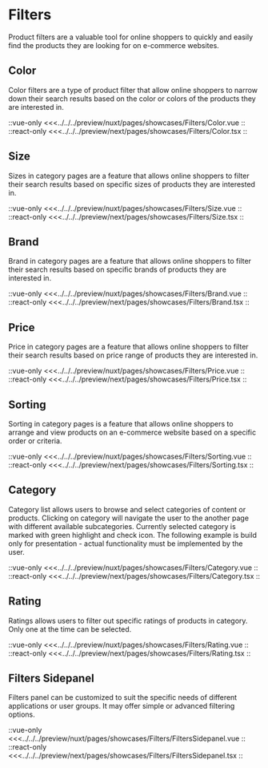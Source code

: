 # Filters

Product filters are a valuable tool for online shoppers to quickly and easily find the products they are looking for on e-commerce websites.

## Color

Color filters are a type of product filter that allow online shoppers to narrow down their search results based on the color or colors of the products they are interested in.

<Showcase showcase-name="Filters/Color" style="min-height:400px">

::vue-only
<<<../../../preview/nuxt/pages/showcases/Filters/Color.vue
::
::react-only
<<<../../../preview/next/pages/showcases/Filters/Color.tsx
::
</Showcase>

## Size

Sizes in category pages are a feature that allows online shoppers to filter their search results based on specific sizes of products they are interested in.

<Showcase showcase-name="Filters/Size" style="min-height:300px">

::vue-only
<<<../../../preview/nuxt/pages/showcases/Filters/Size.vue
::
::react-only
<<<../../../preview/next/pages/showcases/Filters/Size.tsx
::
</Showcase>

## Brand

Brand in category pages are a feature that allows online shoppers to filter their search results based on specific brands of products they are interested in.

<Showcase showcase-name="Filters/Brand" style="min-height:300px">

::vue-only
<<<../../../preview/nuxt/pages/showcases/Filters/Brand.vue
::
::react-only
<<<../../../preview/next/pages/showcases/Filters/Brand.tsx
::
</Showcase>

## Price

Price in category pages are a feature that allows online shoppers to filter their search results based on price range of products they are interested in.

<Showcase showcase-name="Filters/Price" style="min-height:350px">

::vue-only
<<<../../../preview/nuxt/pages/showcases/Filters/Price.vue
::
::react-only
<<<../../../preview/next/pages/showcases/Filters/Price.tsx
::
</Showcase>

## Sorting

Sorting in category pages is a feature that allows online shoppers to arrange and view products on an e-commerce website based on a specific order or criteria.

<Showcase showcase-name="Filters/Sorting">

::vue-only
<<<../../../preview/nuxt/pages/showcases/Filters/Sorting.vue
::
::react-only
<<<../../../preview/next/pages/showcases/Filters/Sorting.tsx
::

</Showcase>

## Category

Category list allows users to browse and select categories of content or products. Clicking on category will navigate the user to the another page with different available subcategories. Currently selected category is marked with green highlight and check icon. The following example is build only for presentation - actual functionality must be implemented by the user.

<Showcase showcase-name="Filters/Category" style="min-height:400px">

::vue-only
<<<../../../preview/nuxt/pages/showcases/Filters/Category.vue
::
::react-only
<<<../../../preview/next/pages/showcases/Filters/Category.tsx
::

</Showcase>

## Rating

Ratings allows users to filter out specific ratings of products in category. Only one at the time can be selected.

<Showcase showcase-name="Filters/Rating" style="min-height:300px">

::vue-only
<<<../../../preview/nuxt/pages/showcases/Filters/Rating.vue
::
::react-only
<<<../../../preview/next/pages/showcases/Filters/Rating.tsx
::

</Showcase>

## Filters Sidepanel

Filters panel can be customized to suit the specific needs of different applications or user groups. It may offer simple or advanced filtering options.

<Showcase showcase-name="Filters/FiltersSidepanel" style="min-height:1500px">

::vue-only
<<<../../../preview/nuxt/pages/showcases/Filters/FiltersSidepanel.vue
::
::react-only
<<<../../../preview/next/pages/showcases/Filters/FiltersSidepanel.tsx
::

</Showcase>
